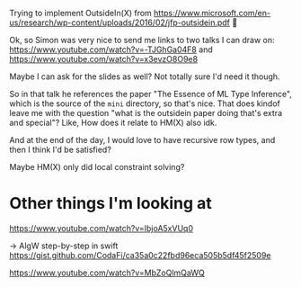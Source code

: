 Trying to implement OutsideIn(X) from https://www.microsoft.com/en-us/research/wp-content/uploads/2016/02/jfp-outsidein.pdf
🤞

Ok, so Simon was very nice to send me links to two talks I can draw on:
https://www.youtube.com/watch?v=-TJGhGa04F8
and
https://www.youtube.com/watch?v=x3evzO8O9e8

Maybe I can ask for the slides as well? Not totally sure I'd need it though.

So in that talk he references the paper "The Essence of ML Type Inference", which is the source of the `mini` directory, so that's nice.
That does kindof leave me with the question "what is the outsidein paper doing that's extra and special"?
Like, How does it relate to HM(X) also idk.

And at the end of the day, I would love to have recursive row types, and then I think I'd be satisfied?

Maybe HM(X) only did local constraint solving?

# Other things I'm looking at

https://www.youtube.com/watch?v=IbjoA5xVUq0

-> AlgW step-by-step in swift
https://gist.github.com/CodaFi/ca35a0c22fbd96eca505b5df45f2509e

https://www.youtube.com/watch?v=MbZoQlmQaWQ

